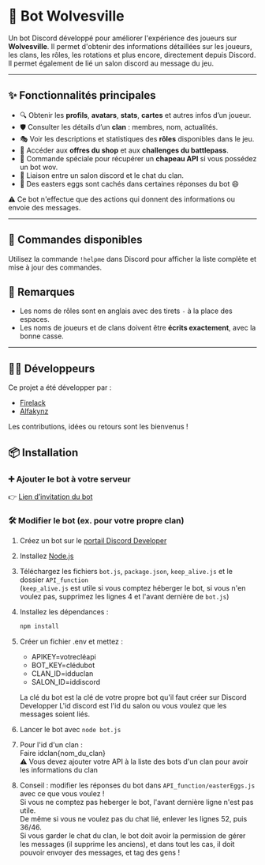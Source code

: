 # 🤖 Bot Wolvesville

Un bot Discord développé pour améliorer l'expérience des joueurs sur **Wolvesville**. Il permet d'obtenir des informations détaillées sur les joueurs, les clans, les rôles, les rotations et plus encore, directement depuis Discord. Il permet également de lié un salon discord au message du jeu.

---

## ✨ Fonctionnalités principales

- 🔍 Obtenir les **profils**, **avatars**, **stats**, **cartes** et autres infos d’un joueur.
- 🛡️ Consulter les détails d’un **clan** : membres, nom, actualités.
- 🎭 Voir les descriptions et statistiques des **rôles** disponibles dans le jeu.
- 🛒 Accéder aux **offres du shop** et aux **challenges du battlepass**.
- 🎁 Commande spéciale pour récupérer un **chapeau API** si vous possédez un bot wov.
- 📧 Liaison entre un salon discord et le chat du clan.
- 🎉 Des easters eggs sont cachés dans certaines réponses du bot 😄

⚠️ Ce bot n'effectue que des actions qui donnent des informations ou envoie des messages.

---

## 🧠 Commandes disponibles

Utilisez la commande `!helpme` dans Discord pour afficher la liste complète et mise à jour des commandes.

## 📌 Remarques

- Les noms de rôles sont en anglais avec des tirets `-` à la place des espaces.
- Les noms de joueurs et de clans doivent être **écrits exactement**, avec la bonne casse.

---

## 👨‍💻 Développeurs

Ce projet a été développer par :

- [Firelack](https://github.com/Firelack)
- [Alfakynz](https://github.com/Alfakynz)

Les contributions, idées ou retours sont les bienvenus !

## 📦 Installation

### ➕ Ajouter le bot à votre serveur

👉 [Lien d’invitation du bot](https://discord.com/oauth2/authorize?client_id=1165928098219433995&permissions=141312&integration_type=0&scope=bot)

### 🛠 Modifier le bot (ex. pour votre propre clan)

1. Créez un bot sur le [portail Discord Developer](https://discord.com/developers/applications)
2. Installez [Node.js](https://nodejs.org/)
3. Téléchargez les fichiers `bot.js`, `package.json`, `keep_alive.js` et le dossier `API_function`  \
(`keep_alive.js` est utile si vous comptez héberger le bot, si vous n'en voulez pas, supprimez les lignes 4 et l'avant dernière de `bot.js`)  
4. Installez les dépendances :
   ```bash
   npm install
   ```
5. Créer un fichier .env et mettez :

   - APIKEY=votrecléapi
   - BOT_KEY=clédubot
   - CLAN_ID=idduclan
   - SALON_ID=iddiscord

   La clé du bot est la clé de votre propre bot qu'il faut créer sur Discord Developper
   L'id discord est l'id du salon ou vous voulez que les messages soient liés.

6. Lancer le bot avec `node bot.js`
7. Pour l'id d'un clan :\
    Faire idclan{nom_du_clan} \
   ⚠️ Vous devez ajouter votre API à la liste des bots d'un clan pour avoir les informations du clan
8. Conseil : modifier les réponses du bot dans `API_function/easterEggs.js` avec ce que vous voulez ! \
Si vous ne comptez pas heberger le bot, l'avant dernière ligne n'est pas utile. \
De même si vous ne voulez pas du chat lié, enlever les lignes 52, puis 36/46. \
Si vous garder le chat du clan, le bot doit avoir la permission de gérer les messages (il supprime les anciens), et dans tout les cas, il doit pouvoir envoyer des messages, et tag des gens !
